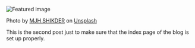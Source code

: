 ![Featured image](/blog/getting-started.jpg)

Photo by [MJH SHIKDER](https://unsplash.com/@mjh_shikder?utm_content=creditCopyText&utm_medium=referral&utm_source=unsplash) on [Unsplash](https://unsplash.com/photos/a-dark-hallway-with-blue-and-white-lights-qwMfZVm3yRI?utm_content=creditCopyText&utm_medium=referral&utm_source=unsplash)

This is the second post just to make sure that the index page of the blog is set up properly.
